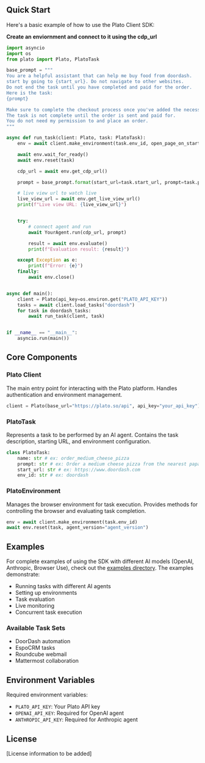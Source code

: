 
## Quick Start

Here's a basic example of how to use the Plato Client SDK:


**Create an enviornment and connect to it using the cdp_url**
```python
import asyncio
import os
from plato import Plato, PlatoTask

base_prompt = """
You are a helpful assistant that can help me buy food from doordash.
start by going to {start_url}. Do not navigate to other websites.
Do not end the task until you have completed and paid for the order.
Here is the task:
{prompt}

Make sure to complete the checkout process once you've added the necessary items to cart.
The task is not complete until the order is sent and paid for.
You do not need my permission to and place an order.
"""

async def run_task(client: Plato, task: PlatoTask):
    env = await client.make_environment(task.env_id, open_page_on_start=False)

    await env.wait_for_ready()
    await env.reset(task)

    cdp_url = await env.get_cdp_url()

    prompt = base_prompt.format(start_url=task.start_url, prompt=task.prompt)

    # live view url to watch live
    live_view_url = await env.get_live_view_url()
    print(f"Live view URL: {live_view_url}")


    try:
        # connect agent and run
        await YourAgent.run(cdp_url, prompt)

        result = await env.evaluate()
        print(f"Evaluation result: {result}")

    except Exception as e:
        print(f"Error: {e}")
    finally:
        await env.close()


async def main():
    client = Plato(api_key=os.environ.get("PLATO_API_KEY"))
    tasks = await client.load_tasks("doordash")
    for task in doordash_tasks:
        await run_task(client, task)


if __name__ == "__main__":
    asyncio.run(main())

```


## Core Components

### Plato Client
The main entry point for interacting with the Plato platform. Handles authentication and environment management.

```python
client = Plato(base_url="https://plato.so/api", api_key="your_api_key")
```

### PlatoTask
Represents a task to be performed by an AI agent. Contains the task description, starting URL, and environment configuration.

```python
class PlatoTask:
    name: str # ex: order_medium_cheese_pizza
    prompt: str # ex: Order a medium cheese pizza from the nearest papa john's
    start_url: str # ex: https://www.doordash.com
    env_id: str # ex: doordash

```

### PlatoEnvironment
Manages the browser environment for task execution. Provides methods for controlling the browser and evaluating task completion.

```python
env = await client.make_environment(task.env_id)
await env.reset(task, agent_version="agent_version")
```

## Examples

For complete examples of using the SDK with different AI models (OpenAI, Anthropic, Browser Use), check out the [examples directory](examples/README.md). The examples demonstrate:

- Running tasks with different AI agents
- Setting up environments
- Task evaluation
- Live monitoring
- Concurrent task execution

### Available Task Sets
- DoorDash automation
- EspoCRM tasks
- Roundcube webmail
- Mattermost collaboration

## Environment Variables

Required environment variables:
- `PLATO_API_KEY`: Your Plato API key
- `OPENAI_API_KEY`: Required for OpenAI agent
- `ANTHROPIC_API_KEY`: Required for Anthropic agent

## License

[License information to be added]
